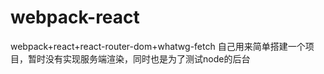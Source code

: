 # webpack-react
webpack+react+react-router-dom+whatwg-fetch
自己用来简单搭建一个项目，暂时没有实现服务端渲染，同时也是为了测试node的后台
